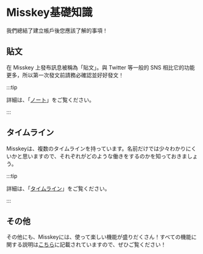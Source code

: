 # Misskey基礎知識

我們總結了建立帳戶後您應該了解的事項！

## 貼文

在 Misskey 上發布訊息被稱為「貼文」。與 Twitter 等一般的 SNS 相比它的功能更多，所以第一次發文前請務必確認並好好發文！

:::tip

詳細は、「[ノート](/docs/for-users/features/note/)」をご覧ください。

:::

## タイムライン

Misskeyは、複数のタイムラインを持っています。名前だけでは少々わかりにくいかと思いますので、それぞれがどのような働きをするのかを知っておきましょう。

:::tip

詳細は、「[タイムライン](/docs/for-users/features/timeline/)」をご覧ください。

:::

## その他

その他にも、Misskeyには、使って楽しい機能が盛りだくさん！すべての機能に関する説明は[こちら](/docs/for-users/features/)に記載されていますので、ぜひご覧ください！
